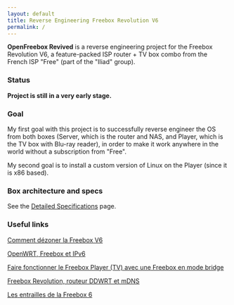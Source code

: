 ```yaml
---
layout: default
title: Reverse Engineering Freebox Revolution V6
permalink: /
---
```

<link rel="preconnect" href="https://fonts.googleapis.com">
<link rel="preconnect" href="https://fonts.gstatic.com" crossorigin>
<link href="https://fonts.googleapis.com/css2?family=Open+Sans&display=swap" rel="stylesheet">

**OpenFreebox Revived** is a reverse engineering project for the Freebox Revolution V6, a feature-packed ISP router + TV box combo from the French ISP "Free" (part of the "Iliad" group).

### Status
**Project is still in a very early stage.**

### Goal
My first goal with this project is to successfully reverse engineer the OS from both boxes (Server, which is the router and NAS, and Player, which is the TV box with Blu-ray reader), in order to make it work anywhere in the world without a subscription from "Free".

My second goal is to install a custom version of Linux on the Player (since it is x86 based).

### Box architecture and specs
See the [Detailed Specifications](https://re-openfreebox.github.io/v6-specs/) page.

### Useful links
[Comment dézoner la Freebox V6](https://korben.info/dezoner-freebox.html)

[OpenWRT, Freebox et IPv6](https://guillaume.vaillant.me/posts/2013-03-20-openwrt-freebox-et-ipv6/)

[Faire fonctionner le Freebox Player (TV) avec une Freebox en mode bridge](https://korben.info/tele-freebox-bridge.html)

[Freebox Revolution, routeur DDWRT et mDNS](https://clement.storck.me/blog/2011/08/freebox-revolution-routeur-ddwrt-et-mdns/)

[Les entrailles de la Freebox 6](https://www.oezratty.net/wordpress/2010/les-entrailles-de-la-freebox-6/)
